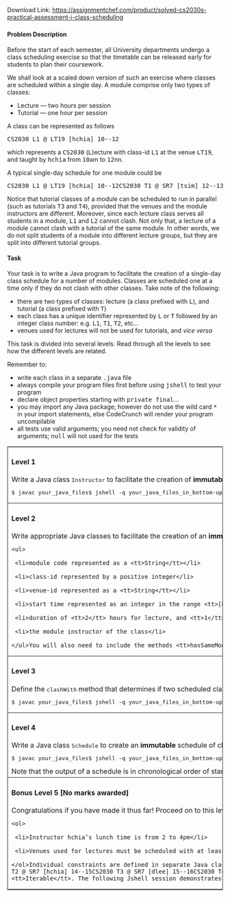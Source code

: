 Download Link: https://assignmentchef.com/product/solved-cs2030s-practical-assessment-i-class-scheduling
<br>
<h3></h3>

<h4>Problem Description</h4>

Before the start of each semester, all University departments undergo a class scheduling exercise so that the timetable can be released early for students to plan their coursework.

We shall look at a scaled down version of such an exercise where classes are scheduled within a single day. A module comprise only two types of classes:

<ul>

 <li>Lecture — two hours per session</li>

 <li>Tutorial — one hour per session</li>

</ul>

A class can be represented as follows

<pre>CS2030 L1 @ LT19 [hchia] 10--12</pre>

which represents a <tt>CS2030</tt> (<tt>L</tt>)ecture with class-id <tt>L1</tt> at the venue <tt>LT19</tt>, and taught by <tt>hchia</tt> from <tt>10</tt>am to <tt>12</tt>nn.

A typical single-day schedule for one module could be

<pre>CS2030 L1 @ LT19 [hchia] 10--12CS2030 T1 @ SR7 [tsim] 12--13CS2030 T2 @ SR8 [hchia] 14--15CS2030 T3 @ SR7 [dlee] 15--16CS2030 T4 @ SR8 [ehan] 15--16CS2030 L2 @ LT19 [hchia] 16--18</pre>

Notice that tutorial classes of a module can be scheduled to run in parallel (such as tutorials <tt>T3</tt> and <tt>T4</tt>), provided that the venues and the module instructors are different. Moreover, since each lecture class serves all students in a module, <tt>L1</tt> and <tt>L2</tt> cannot clash. Not only that, a lecture of a module cannot clash with a tutorial of the same module. In other words, we do not split students of a module into different lecture groups, but they are split into different tutorial groups.

<h4>Task</h4>

Your task is to write a Java program to facilitate the creation of a single-day class schedule for a number of modules. Classes are scheduled one at a time only if they do not clash with other classes. Take note of the following:

<ul>

 <li>there are two types of classes: lecture (a class prefixed with <tt>L</tt>), and tutorial (a class prefixed with <tt>T</tt>)</li>

 <li>each class has a unique identifier represented by <tt>L</tt> or <tt>T</tt> followed by an integer class number: e.g. <tt>L1</tt>, <tt>T1</tt>, <tt>T2</tt>, etc…</li>

 <li>venues used for lectures will not be used for tutorials, and <em>vice versa</em></li>

</ul>

This task is divided into several levels. Read through all the levels to see how the different levels are related.

Remember to:

<ul>

 <li>write each class in a separate <tt>.java</tt> file</li>

 <li>always compile your program files first before using <tt>jshell</tt> to test your program</li>

 <li>declare object properties starting with <tt>private final</tt>…</li>

 <li>you may import any Java package; however do not use the wild card <tt>*</tt> in your import statements, else CodeCrunch will render your program uncompilable</li>

 <li>all tests use valid arguments; you need not check for validity of arguments; <tt>null</tt> will not used for the tests</li>

</ul>

<table border="1" cellpadding="10">

 <tbody>

  <tr>

   <td><h4>Level 1</h4>Write a Java class <tt>Instructor</tt> to facilitate the creation of <strong>immutable</strong> objects to represent the instructors. Include the overriding <tt>equals</tt> method to compare if two instructor objects are the same.<pre>$ javac your_java_files$ jshell -q your_java_files_in_bottom-up_dependency_order &lt; test1.jshjshell&gt; new Instructor("hchia")$.. ==&gt; hchiajshell&gt; new Instructor("hchia").equals(new Instructor("tsim"))$.. ==&gt; falsejshell&gt; new Instructor("tsim").equals(new Instructor("tsim"))$.. ==&gt; truejshell&gt; new Instructor("tsim").equals((Object)(new Instructor("tsim")))$.. ==&gt; truejshell&gt; new Instructor("hchia").equals("hchia")$.. ==&gt; falsejshell&gt; /exit</pre></td>

  </tr>

  <tr>

   <td><h4>Level 2</h4>Write appropriate Java classes to facilitate the creation of an <strong>immutable</strong> object to represent a scheduled class. Each class (<tt>Lecture</tt> or <tt>Tutorial</tt>) is defined by the following:

    <ul>

     <li>module code represented as a <tt>String</tt></li>

     <li>class-id represented by a positive integer</li>

     <li>venue-id represented as a <tt>String</tt></li>

     <li>start time represented as an integer in the range <tt>[8, 23]</tt></li>

     <li>duration of <tt>2</tt> hours for lecture, and <tt>1</tt> hour for tutorial</li>

     <li>the module instructor of the class</li>

    </ul>You will also need to include the methods <tt>hasSameModule</tt>, <tt>hasSameInstructor</tt> and <tt>hasSameVenue</tt>, that can be called via any class (<tt>Lecture</tt> or <tt>Tutorial</tt>) and takes in another class as argument.<pre>$ javac your_java_files$ jshell -q your_java_files_in_bottom-up_dependency_order &lt; test2.jshjshell&gt; Lecture l1 = new Lecture("CS2030", 1, "LT19", new Instructor("hchia"), 10)jshell&gt; Tutorial t1 = new Tutorial("CS2030", 1, "SR7", new Instructor("tsim"), 12)jshell&gt; Tutorial t2 = new Tutorial("CS2030", 2, "SR8", new Instructor("hchia"), 12)jshell&gt; Lecture l2 = new Lecture("CS2040", 1, "LT19", new Instructor("tanst"), 12)jshell&gt; l1.hasSameModule(t1)$.. ==&gt; truejshell&gt; l1.hasSameModule(l2)$.. ==&gt; falsejshell&gt; l1.hasSameInstructor(t1)$.. ==&gt; falsejshell&gt; l1.hasSameInstructor(t2)$.. ==&gt; truejshell&gt; l1.hasSameVenue(l2)$.. ==&gt; truejshell&gt; t1.hasSameVenue(t2)$.. ==&gt; falsejshell&gt; /exit</pre></td>

  </tr>

  <tr>

   <td><h4>Level 3</h4>Define the <tt>clashWith</tt> method that determines if two scheduled classes clash. Recall that no two lecture classes can have overlapping time slots. However tutorials of the same module can be scheduled in parallel if the instructors and venues are different.<pre>$ javac your_java_files$ jshell -q your_java_files_in_bottom-up_dependency_order &lt; test3.jshjshell&gt; Lecture hchia_L = new Lecture("CS2030", 1, "LT19", new Instructor("hchia"), 10)jshell&gt; hchia_L.clashWith(hchia_L)$.. ==&gt; truejshell&gt; hchia_L.clashWith(new Lecture("CS2030", 1, "LT19", new Instructor("hchia"), 10))$.. ==&gt; truejshell&gt; hchia_L.clashWith(new Lecture("CS2030", 1, "LT19", new Instructor("tsim"), 11))$.. ==&gt; truejshell&gt; hchia_L.clashWith(new Lecture("CS2030", 1, "LT19", new Instructor("hchia"), 12))$.. ==&gt; falsejshell&gt; hchia_L.clashWith(new Lecture("CS2040", 1, "LT19", new Instructor("tanst"), 10))$.. ==&gt; truejshell&gt; Tutorial tsim_T = new Tutorial("CS2030", 1, "SR7", new Instructor("tsim"), 10)jshell&gt; tsim_T.clashWith(tsim_T)$.. ==&gt; truejshell&gt; tsim_T.clashWith(hchia_L)$.. ==&gt; truejshell&gt; hchia_L.clashWith(tsim_T)$.. ==&gt; truejshell&gt; tsim_T.clashWith(new Tutorial("CS2030", 2, "SR8", new Instructor("ehan"), 10))$.. ==&gt; falsejshell&gt; tsim_T.clashWith(new Tutorial("CS2030", 2, "SR7", new Instructor("ehan"), 10))$.. ==&gt; truejshell&gt; tsim_T.clashWith(new Tutorial("CS2030", 2, "SR8", new Instructor("tsim"), 10))$.. ==&gt; truejshell&gt; tsim_T.clashWith(new Tutorial("CS2040", 2, "SR8", new Instructor("tsim"), 10))$.. ==&gt; truejshell&gt; /exit</pre></td>

  </tr>

  <tr>

   <td><h4>Level 4</h4>Write a Java class <tt>Schedule</tt> to create an <strong>immutable</strong> schedule of classes. Include a method <tt>add</tt> that takes in a class as argument and adds to the current schedule only if the class does not clash with existing classes in the schedule.<pre>$ javac your_java_files$ jshell -q your_java_files_in_bottom-up_dependency_order &lt; test4.jshjshell&gt; Schedule s0 = new Schedule()jshell&gt; s0 = s0.add(new Lecture("CS2030", 1, "LT19", new Instructor("hchia"), 10))jshell&gt; System.out.println(s0)CS2030 L1 @ LT19 [hchia] 10--12jshell&gt; Schedule s = s0.add(new Tutorial("CS2030", 1, "SR7", new Instructor("tsim"), 11))jshell&gt; System.out.println(s)CS2030 L1 @ LT19 [hchia] 10--12jshell&gt; s = s.add(new Tutorial("CS2030", 1, "SR7", new Instructor("tsim"), 12))jshell&gt; System.out.println(s)CS2030 L1 @ LT19 [hchia] 10--12CS2030 T1 @ SR7 [tsim] 12--13jshell&gt; System.out.println(s0)CS2030 L1 @ LT19 [hchia] 10--12jshell&gt; s = s.add(new Lecture("CS2030", 2, "LT19", new Instructor("hchia"), 16))jshell&gt; s = s.add(new Lecture("CS2040", 1, "I3-AUD", new Instructor("tanst"), 15))jshell&gt; s = s.add(new Tutorial("CS2030", 4, "SR8", new Instructor("ehan"), 15))jshell&gt; s = s.add(new Tutorial("CS2030", 3, "SR7", new Instructor("dlee"), 15))jshell&gt; s = s.add(new Tutorial("CS2030", 2, "SR7", new Instructor("hchia"), 14))jshell&gt; System.out.println(s)CS2030 L1 @ LT19 [hchia] 10--12CS2030 T1 @ SR7 [tsim] 12--13CS2030 T2 @ SR7 [hchia] 14--15CS2030 T3 @ SR7 [dlee] 15--16CS2030 T4 @ SR8 [ehan] 15--16CS2040 L1 @ I3-AUD [tanst] 15--17CS2030 L2 @ LT19 [hchia] 16--18jshell&gt; /exit</pre>Note that the output of a schedule is in chronological order of start time. In the case of two classes have the same start time, then the earlier module should come first. If the module codes are also the same, then the smaller class-id should come first. Moreover, do not worry about extra blank lines in your output, all blank lines will be ignored in CodeCrunch.<em>Hint: Java’s <tt>List</tt> interface provides a sort method.</em></td>

  </tr>

  <tr>

   <td><h4>Bonus Level 5 [No marks awarded]</h4>Congratulations if you have made it thus far! Proceed on to this level to gain a priceless sense of personal achievement!As you can see, the clash of classes imposes a constraint on when a class can be scheduled. Other than such <em>hard constraints</em>, there are also <em>soft constraints</em> which may affect timetabling. Two examples of such constraints are:

    <ol>

     <li>Instructor hchia’s lunch time is from 2 to 4pm</li>

     <li>Venues used for lectures must be scheduled with at least a one hour gap between them for disinfecting purposes (<em>again due to COVID..</em>)</li>

    </ol>Individual constraints are defined in separate Java classes. Each constraint makes use of a <tt>test</tt> method that takes in a schedule and applies the constraint check. The <tt>test</tt> method returns <tt>true</tt> if the constraint is met, or <tt>false</tt> otherwise.Your task is to define Java classes <tt>HchiaLunch</tt> and <tt>GapBetweenLectures</tt> for constraints (1) and (2) above.  You may only import <tt>Iterator</tt> from <tt>java.util</tt>.<pre>$ javac your_java_files$ jshell -q your_java_files_in_bottom-up_dependency_order &lt; test5.jshjshell&gt; Schedule s = new Schedule().   ...&gt; add(new Lecture("CS2030", 1, "LT19", new Instructor("hchia"), 10)).   ...&gt; add(new Tutorial("CS2030", 1, "SR7", new Instructor("tsim"), 12)).   ...&gt; add(new Lecture("CS2030", 2, "LT19", new Instructor("hchia"), 16)).   ...&gt; add(new Lecture("CS2040", 1, "I3-AUD", new Instructor("tanst"), 15)).   ...&gt; add(new Tutorial("CS2030", 4, "SR8", new Instructor("ehan"), 15)).   ...&gt; add(new Tutorial("CS2030", 3, "SR7", new Instructor("dlee"), 15)).   ...&gt; add(new Tutorial("CS2030", 2, "SR7", new Instructor("hchia"), 14))jshell&gt; System.out.println(s)CS2030 L1 @ LT19 [hchia] 10--12CS2030 T1 @ SR7 [tsim] 12--13CS2030 T2 @ SR7 [hchia] 14--15CS2030 T3 @ SR7 [dlee] 15--16CS2030 T4 @ SR8 [ehan] 15--16CS2040 L1 @ I3-AUD [tanst] 15--17CS2030 L2 @ LT19 [hchia] 16--18jshell&gt; List constraints = List.of(new HchiaLunch(), new GapBetweenLectures());jshell&gt; List results = new ArrayList&lt;&gt;();jshell&gt; for (Constraint c : constraints) {   ...&gt;     results.add(c.test(s));   ...&gt; }jshell&gt; resultsresults ==&gt; [false, true]jshell&gt; /exit</pre>From the above sample run, the <tt>HchiaLunch</tt> constraint is not met as he has a tutorial class from 2 to 3pm. However, the <tt>GapBetweenLectures</tt> is met as the two lectures at <tt>LT19</tt> is four hours apart; only one lecture is scheduled at <tt>I3-AUD</tt>.<em>Design Tips:</em>Suppose the <tt>Schedule</tt> class is implemented with the following list attribute:<pre>class Schedule {    private final List list... // use of raw type to mask out implementation details    ...}</pre>Every soft-constraint check would entail going through the list of classes. While an accessor (getter) method can be written within <tt>Schedule</tt> to return the list to the constraint checker, this inevitably exposes the internal implementation details.The proper design is to make <tt>Schedule</tt> an <tt>Iterable</tt>. The following Jshell session demonstrates how we can iterate over an <tt>Iterable</tt>.<pre>jshell&gt; class A implements Iterable {   ...&gt; privatejshell&gt; class A implements Iterable {   ...&gt; private final List list = List.of("abc", "xyz");   ...&gt; @Override   ...&gt; public Iterator iterator() {   ...&gt; return this.list.iterator();   ...&gt; }}|  created class Ajshell&gt; for (String s : new A()) {   ...&gt; System.out.println(s);   ...&gt; }abcxyz</pre></td>

  </tr>

 </tbody>

</table>